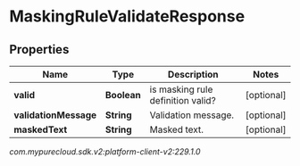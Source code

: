 # MaskingRuleValidateResponse


## Properties

| Name | Type | Description | Notes |
| ------------ | ------------- | ------------- | ------------- |
| **valid** | **Boolean** | is masking rule definition valid? |  [optional] |
| **validationMessage** | **String** | Validation message. |  [optional] |
| **maskedText** | **String** | Masked text. |  [optional] |




_com.mypurecloud.sdk.v2:platform-client-v2:229.1.0_
